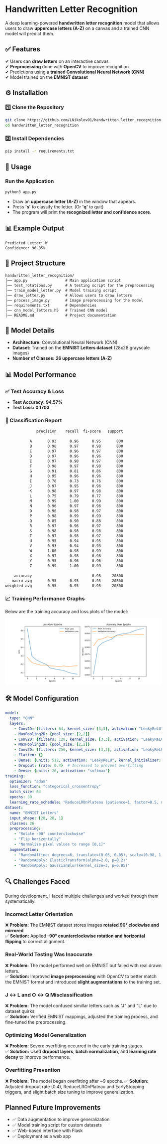 # **Handwritten Letter Recognition**
A deep learning-powered **handwritten letter recognition** model that allows users to draw **uppercase letters (A-Z)** on a canvas and a trained CNN model will predict them.

## **✅ Features**
✔ Users can **draw letters** on an interactive canvas  
✔ **Preprocessing** done with **OpenCV** to improve recognition  
✔ Predictions using a **trained Convolutional Neural Network (CNN)**  
✔ Model trained on the **EMNIST dataset**  

## **⚙️ Installation**

### **1️⃣ Clone the Repository**
```bash
git clone https://github.com/LNikolov01/handwritten_letter_recognition.git
cd handwritten_letter_recognition
```

### **2️⃣ Install Dependencies**
```bash
pip install -r requirements.txt
```

## **🚀 Usage**

### **Run the Application**
```bash
python3 app.py
```
- Draw an **uppercase letter (A-Z)** in the window that appears.  
- Press **'s'** to classify the letter. (Or **'q'** to quit)  
- The program will print the **recognized letter and confidence score**.

## **📊 Example Output**
```
Predicted Letter: W
Confidence: 96.85%
```

## **📂 Project Structure**
```
handwritten_letter_recognition/
│── app.py                 # Main application script
│── test_rotations.py      # A testing script for the preprocessing
│── train_model_letter.py  # Model training script
│── draw_letter.py         # Allows users to draw letters
│── process_image.py       # Image preprocessing for the model
│── requirements.txt       # Dependencies
│── cnn_model_letters.h5   # Trained CNN model
│── README.md              # Project documentation
```

## **🧠 Model Details**
- **Architecture:** Convolutional Neural Network (CNN)  
- **Dataset:** Trained on the **EMNIST Letters dataset** (28x28 grayscale images)  
- **Number of Classes:** **26 uppercase letters (A-Z)**  

## **📊 Model Performance**

### **✅ Test Accuracy & Loss**
- **Test Accuracy:** **94.57%**  
- **Test Loss:** **0.1703**  

### **📜 Classification Report**
```
              precision    recall  f1-score   support

           A       0.93      0.96      0.95       800
           B       0.98      0.97      0.98       800
           C       0.97      0.96      0.97       800
           D       0.97      0.96      0.96       800
           E       0.97      0.98      0.97       800
           F       0.98      0.97      0.98       800
           G       0.91      0.81      0.86       800
           H       0.95      0.96      0.96       800
           I       0.78      0.73      0.76       800
           J       0.97      0.95      0.96       800
           K       0.98      0.97      0.98       800
           L       0.75      0.79      0.77       800
           M       0.99      1.00      0.99       800
           N       0.96      0.97      0.96       800
           O       0.96      0.98      0.97       800
           P       0.98      0.99      0.99       800
           Q       0.85      0.90      0.88       800
           R       0.97      0.96      0.97       800
           S       0.98      0.98      0.98       800
           T       0.97      0.98      0.97       800
           U       0.95      0.94      0.95       800
           V       0.93      0.94      0.93       800
           W       1.00      0.98      0.99       800
           X       0.97      0.98      0.98       800
           Y       0.95      0.96      0.96       800
           Z       0.99      1.00      0.99       800

    accuracy                           0.95     20800
   macro avg       0.95      0.95      0.95     20800
weighted avg       0.95      0.95      0.95     20800
```

### **📈 Training Performance Graphs**
Below are the training accuracy and loss plots of the model:

![Loss and Accuracy Plots](models/loss_accuracy_graph.png)

## **🛠 Model Configuration**
```yaml
model:
  type: "CNN"
  layers:
    - Conv2D: {filters: 64, kernel_size: [3,3], activation: "LeakyReLU", input_shape: [28, 28, 1], kernel_initializer: "he_normal"}
    - MaxPooling2D: {pool_size: [2,2]}
    - Conv2D: {filters: 128, kernel_size: [3,3], activation: "LeakyReLU", kernel_initializer: "he_normal"}
    - MaxPooling2D: {pool_size: [2,2]}
    - Conv2D: {filters: 256, kernel_size: [3,3], activation: "LeakyReLU", kernel_initializer: "he_normal"}
    - Flatten: {}
    - Dense: {units: 512, activation: "LeakyReLU", kernel_initializer: "he_normal"}
    - Dropout: {rate: 0.4}  # Increased to prevent overfitting
    - Dense: {units: 26, activation: "softmax"}
training:
  optimizer: "adam"
  loss_function: "categorical_crossentropy"
  batch_size: 64
  epochs: 30
  learning_rate_schedule: "ReduceLROnPlateau (patience=1, factor=0.5, min_lr=1e-5)"
dataset:
  name: "EMNIST Letters"
  input_shape: [28, 28, 1]
  classes: 26
  preprocessing:
    - "Rotate -90° counterclockwise"
    - "Flip horizontally"
    - "Normalize pixel values to range [0,1]"
  augmentation:
    - "RandomAffine: degrees=6, translate=(0.05, 0.05), scale=(0.98, 1.02)"
    - "RandomApply: ElasticTransform(alpha=2.0, p=0.2)"
    - "RandomApply: GaussianBlur(kernel_size=3, p=0.05)"
```

## **🔍 Challenges Faced**
During development, I faced multiple challenges and worked through them systematically:

### **Incorrect Letter Orientation**
❌ **Problem:** The EMNIST dataset stores images **rotated 90° clockwise and mirrored**  
✅ **Solution:** Applied **-90° counterclockwise rotation and horizontal flipping** to correct alignment.  

### **Real-World Testing Was Inaccurate**
❌ **Problem:** The model performed well on EMNIST but failed with real drawn letters.  
✅ **Solution:** Improved **image preprocessing** with OpenCV to better match the EMNIST format and introduced **slight augmentations** to the training set.  

### **J ↔ L and O ↔ Q Misclassification**
❌ **Problem:** The model confused simillar letters such as "J" and "L" due to dataset quirks.  
✅ **Solution:** Verified EMNIST mappings, adjusted the training process, and fine-tuned the preprocessing.  

### **Optimizing Model Generalization**
❌ **Problem:** Severe overfitting occurred in the early training stages.  
✅ **Solution:** Used **dropout layers**, **batch normalization**, and **learning rate decay** to improve performance.

### **Overfitting Prevention**
❌ **Problem:** The model began overfitting after ~9 epochs.
✅ **Solution:** Adjusted dropout rate (0.4), ReduceLROnPlateau and EarlyStopping triggers, and slight batch size tuning to improve generalization.

## **Planned Future Improvements**
- ✅ Data augmentation to improve generalization
- ✅ Model training script for custom datasets
- ✅ Web-based interface with Flask
- ✅ Deployment as a web app